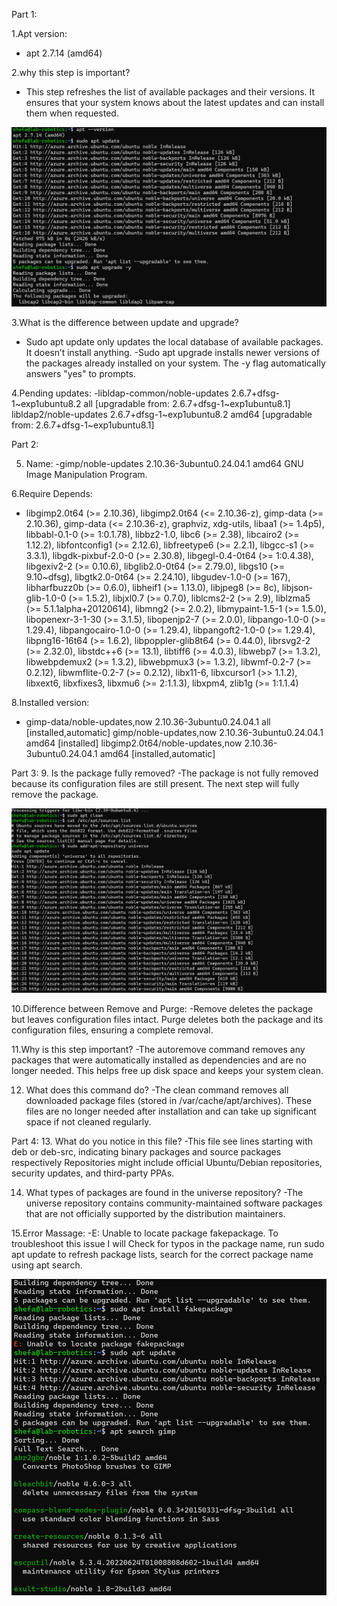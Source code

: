 Part 1:

1.Apt version:
- apt 2.7.14 (amd64)


2.why this step is important?
- This step refreshes the list of available packages and their versions. It ensures that your system knows about the latest updates and can install them when requested.

![alt text](1ss.png)

3.What is the difference between update and upgrade?
- Sudo apt update only updates the local database of available packages. It doesn’t install anything.
-Sudo apt upgrade installs newer versions of the packages already installed on your system. The -y flag automatically answers "yes" to prompts.

4.Pending updates:
-libldap-common/noble-updates 2.6.7+dfsg-1~exp1ubuntu8.2 all [upgradable from: 2.6.7+dfsg-1~exp1ubuntu8.1]
libldap2/noble-updates 2.6.7+dfsg-1~exp1ubuntu8.2 amd64 [upgradable from: 2.6.7+dfsg-1~exp1ubuntu8.1]


Part 2:

5. Name:
-gimp/noble-updates 2.10.36-3ubuntu0.24.04.1 amd64
  GNU Image Manipulation Program.

  6.Require Depends:
  - libgimp2.0t64 (>= 2.10.36), libgimp2.0t64 (<= 2.10.36-z), gimp-data (>= 2.10.36), gimp-data (<= 2.10.36-z), graphviz, xdg-utils, libaa1 (>= 1.4p5), libbabl-0.1-0 (>= 1:0.1.78), libbz2-1.0, libc6 (>= 2.38), libcairo2 (>= 1.12.2), libfontconfig1 (>= 2.12.6), libfreetype6 (>= 2.2.1), libgcc-s1 (>= 3.3.1), libgdk-pixbuf-2.0-0 (>= 2.30.8), libgegl-0.4-0t64 (>= 1:0.4.38), libgexiv2-2 (>= 0.10.6), libglib2.0-0t64 (>= 2.79.0), libgs10 (>= 9.10~dfsg), libgtk2.0-0t64 (>= 2.24.10), libgudev-1.0-0 (>= 167), libharfbuzz0b (>= 0.6.0), libheif1 (>= 1.13.0), libjpeg8 (>= 8c), libjson-glib-1.0-0 (>= 1.5.2), libjxl0.7 (>= 0.7.0), liblcms2-2 (>= 2.9), liblzma5 (>= 5.1.1alpha+20120614), libmng2 (>= 2.0.2), libmypaint-1.5-1 (>= 1.5.0), libopenexr-3-1-30 (>= 3.1.5), libopenjp2-7 (>= 2.0.0), libpango-1.0-0 (>= 1.29.4), libpangocairo-1.0-0 (>= 1.29.4), libpangoft2-1.0-0 (>= 1.29.4), libpng16-16t64 (>= 1.6.2), libpoppler-glib8t64 (>= 0.44.0), librsvg2-2 (>= 2.32.0), libstdc++6 (>= 13.1), libtiff6 (>= 4.0.3), libwebp7 (>= 1.3.2), libwebpdemux2 (>= 1.3.2), libwebpmux3 (>= 1.3.2), libwmf-0.2-7 (>= 0.2.12), libwmflite-0.2-7 (>= 0.2.12), libx11-6, libxcursor1 (>> 1.1.2), libxext6, libxfixes3, libxmu6 (>= 2:1.1.3), libxpm4, zlib1g (>= 1:1.1.4)


8.Installed version:
- gimp-data/noble-updates,now 2.10.36-3ubuntu0.24.04.1 all [installed,automatic]
gimp/noble-updates,now 2.10.36-3ubuntu0.24.04.1 amd64 [installed]
libgimp2.0t64/noble-updates,now 2.10.36-3ubuntu0.24.04.1 amd64 [installed,automatic]

Part 3:
9. Is the package fully removed?
-The package is not fully removed because its configuration files are still present. The next step will fully remove the package.

![alt text](3.png)

10.Difference between Remove and Purge:
-Remove deletes the package but leaves configuration files intact.
Purge deletes both the package and its configuration files, ensuring a complete removal.




11.Why is this step important?
-The autoremove command removes any packages that were automatically installed as dependencies and are no longer needed. This helps free up disk space and keeps your system clean.       


12. What does this command do?
-The clean command removes all downloaded package files (stored in /var/cache/apt/archives). These files are no longer needed after installation and can take up significant space if not cleaned regularly.                                 


Part 4:
13. What do you notice in this file?
-This file see lines starting with deb or deb-src, indicating binary packages and source packages respectively Repositories might include official Ubuntu/Debian repositories, security updates, and third-party PPAs.  


14. What types of packages are found in the universe repository?
-The universe repository contains community-maintained software packages that are not officially supported by the distribution maintainers.

15.Error Massage:
-E: Unable to locate package fakepackage.
To troubleshoot this issue I will Check for typos in the package name, run sudo apt update to refresh package lists, search for the correct package name using apt search.

![alt text](4.png)
